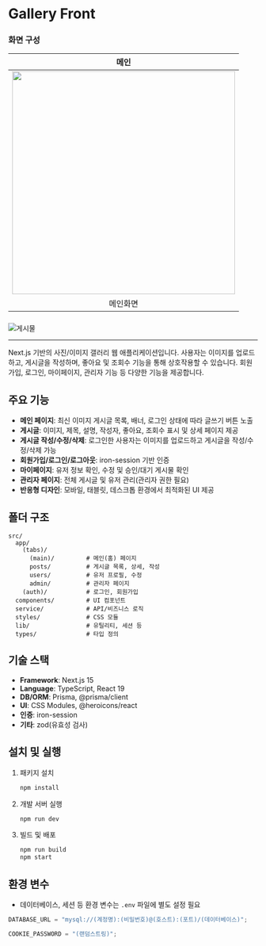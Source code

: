 # Gallery Front

### 화면 구성

|                    메인                    |
| :----------------------------------------: |
| <img src="./images/main.png" width="450"/> |
|                  메인화면                  |

###

![게시물](./images/post_detail.png)

---

Next.js 기반의 사진/이미지 갤러리 웹 애플리케이션입니다. 사용자는 이미지를 업로드하고, 게시글을 작성하며, 좋아요 및 조회수 기능을 통해 상호작용할 수 있습니다. 회원가입, 로그인, 마이페이지, 관리자 기능 등 다양한 기능을 제공합니다.

## 주요 기능

- **메인 페이지**: 최신 이미지 게시글 목록, 배너, 로그인 상태에 따라 글쓰기 버튼 노출
- **게시글**: 이미지, 제목, 설명, 작성자, 좋아요, 조회수 표시 및 상세 페이지 제공
- **게시글 작성/수정/삭제**: 로그인한 사용자는 이미지를 업로드하고 게시글을 작성/수정/삭제 가능
- **회원가입/로그인/로그아웃**: iron-session 기반 인증
- **마이페이지**: 유저 정보 확인, 수정 및 승인/대기 게시물 확인
- **관리자 페이지**: 전체 게시글 및 유저 관리(관리자 권한 필요)
- **반응형 디자인**: 모바일, 태블릿, 데스크톱 환경에서 최적화된 UI 제공

## 폴더 구조

```
src/
  app/
    (tabs)/
      (main)/         # 메인(홈) 페이지
      posts/          # 게시글 목록, 상세, 작성
      users/          # 유저 프로필, 수정
      admin/          # 관리자 페이지
    (auth)/           # 로그인, 회원가입
  components/         # UI 컴포넌트
  service/            # API/비즈니스 로직
  styles/             # CSS 모듈
  lib/                # 유틸리티, 세션 등
  types/              # 타입 정의
```

## 기술 스택

- **Framework**: Next.js 15
- **Language**: TypeScript, React 19
- **DB/ORM**: Prisma, @prisma/client
- **UI**: CSS Modules, @heroicons/react
- **인증**: iron-session
- **기타**: zod(유효성 검사)

## 설치 및 실행

1. 패키지 설치

   ```bash
   npm install
   ```

2. 개발 서버 실행

   ```bash
   npm run dev
   ```

3. 빌드 및 배포
   ```bash
   npm run build
   npm start
   ```

## 환경 변수

- 데이터베이스, 세션 등 환경 변수는 `.env` 파일에 별도 설정 필요

```js
DATABASE_URL = "mysql://(계정명):(비밀번호)@(호스트):(포트)/(데이터베이스)";

COOKIE_PASSWORD = "(랜덤스트링)";
```
